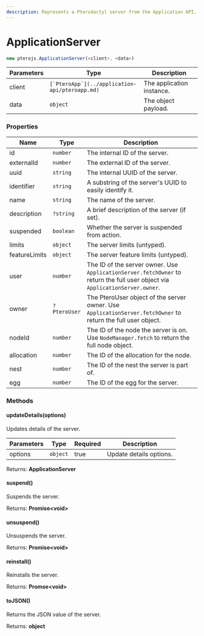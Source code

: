 ```yaml
---
description: Represents a Pterodactyl server from the Application API.
---
```


# ApplicationServer

```javascript
new pterojs.ApplicationServer(<client>, <data>)
```

| Parameters | Type                                             | Description               |
| ---------- | ------------------------------------------------ | ------------------------- |
| client     | ``[`PteroApp`](../application-api/pteroapp.md)`` | The application instance. |
| data       | `object`                                         | The object payload.       |

### Properties

| Name          | Type         | Description                                                                                                                  |
| ------------- | ------------ | ---------------------------------------------------------------------------------------------------------------------------- |
| id            | `number`     | The internal ID of the server.                                                                                               |
| externalId    | `number`     | The external ID of the server.                                                                                               |
| uuid          | `string`     | The internal UUID of the server.                                                                                             |
| identifier    | `string`     | A substring of the server's UUID to easily identify it.                                                                      |
| name          | `string`     | The name of the server.                                                                                                      |
| description   | `?string`    | A brief description of the server (if set).                                                                                  |
| suspended     | `boolean`    | Whether the server is suspended from action.                                                                                 |
| limits        | `object`     | The server limits (untyped).                                                                                                 |
| featureLimits | `object`     | The server feature limits (untyped).                                                                                         |
| user          | `number`     | The ID of the server owner. Use `ApplicationServer.fetchOwner` to return the full user object via `ApplicationServer.owner`. |
| owner         | `?PteroUser` | The PteroUser object of the server owner. Use `ApplicationServer.fetchOwner` to return the full user object.                 |
| nodeId        | `number`     | The ID of the node the server is on. Use `NodeManager.fetch` to return the full node object.                                 |
| allocation    | `number`     | The ID of the allocation for the node.                                                                                       |
| nest          | `number`     | The ID of the nest the server is part of.                                                                                    |
| egg           | `number`     | The ID of the egg for the server.                                                                                            |

### Methods

#### updateDetails(options)

Updates details of the server.

| Parameters | Type     | Required | Description             |
| ---------- | -------- | -------- | ----------------------- |
| options    | `object` | true     | Update details options. |

Returns: **ApplicationServer**

#### suspend()

Suspends the server.

Returns: **Promise\<void>**

#### unsuspend()

Unsuspends the server.

Returns: **Promise\<void>**

#### **reinstall()**

Reinstalls the server.

Returns: **Promse\<void>**

#### **toJSON()**

Returns the JSON value of the server.

Returns: **object**

